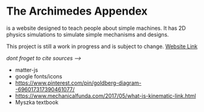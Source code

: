 # The Archimedes Appendex
is a website designed to teach people about simple machines. It has 2D physics simulations to simulate simple mechanisms and designs.

This project is still a work in progress and is subject to change. [Website Link](https://ojowaa.github.io/)

*dont froget to cite sources -->*
- matter-js
- google fonts/icons
- https://www.pinterest.com/pin/goldberg-diagram--696017317390461077/
- https://www.mechanicalfunda.com/2017/05/what-is-kinematic-link.html
- Myszka textbook
